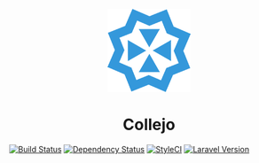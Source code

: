 
<p align="center">
    <img src="https://raw.githubusercontent.com/codebreez/collejo-app/master/src/resources/assets/images/collejo_mid.png?raw=true" alt="Collejo"/>
    <h1 align="center">Collejo</h1>
</p>

[![Build Status](https://travis-ci.org/astroanu/collejo-workbench.svg?branch=L55)](https://travis-ci.org/astroanu/collejo-workbench)
[![Dependency Status](https://dependencyci.com/github/astroanu/collejo-workbench/badge)](https://dependencyci.com/github/astroanu/collejo-workbench)
[![StyleCI](https://styleci.io/repos/62229679/shield?branch=L55)](https://styleci.io/repos/62229679)
[![Laravel Version](https://img.shields.io/badge/Laravel-5.6.*-brightgreen.svg?maxAge=600)]()
